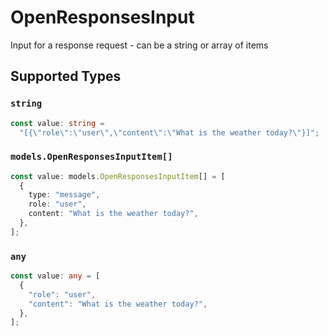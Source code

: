 # OpenResponsesInput

Input for a response request - can be a string or array of items


## Supported Types

### `string`

```typescript
const value: string =
  "[{\"role\":\"user\",\"content\":\"What is the weather today?\"}]";
```

### `models.OpenResponsesInputItem[]`

```typescript
const value: models.OpenResponsesInputItem[] = [
  {
    type: "message",
    role: "user",
    content: "What is the weather today?",
  },
];
```

### `any`

```typescript
const value: any = [
  {
    "role": "user",
    "content": "What is the weather today?",
  },
];
```

